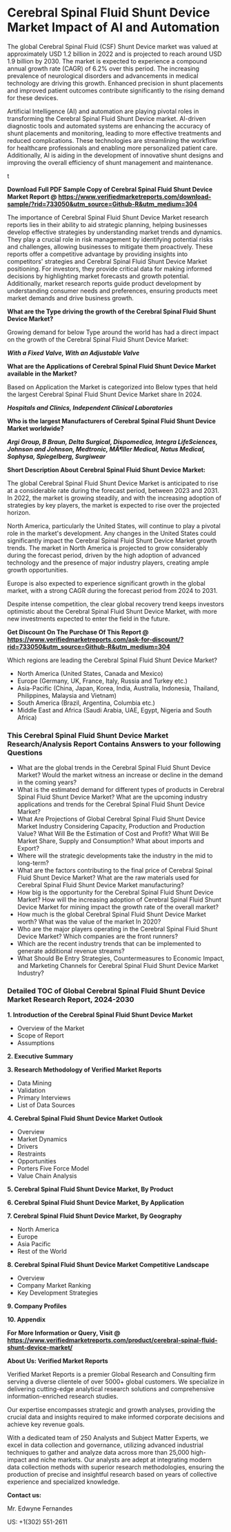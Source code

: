 <meta name="title" content="Global Cerebral Spinal Fluid Shunt Device Market Impact of AI and Automation"><meta name="description" content="The global Cerebral Spinal Fluid (CSF) Shunt Device market was valued at approximately USD 1.2 billion in 2022 and is projected to reach around USD 1.9 billion by 2030"><meta name="title" content="Cerebral Spinal Fluid Shunt Device Market Size, Share, Scope, Trends, Growth, Opportunities, Analysis, Forecast"><h1>Cerebral Spinal Fluid Shunt Device Market Impact of AI and Automation</h1><p>The global Cerebral Spinal Fluid (CSF) Shunt Device market was valued at approximately USD 1.2 billion in 2022 and is projected to reach around USD 1.9 billion by 2030. The market is expected to experience a compound annual growth rate (CAGR) of 6.2% over this period. The increasing prevalence of neurological disorders and advancements in medical technology are driving this growth. Enhanced precision in shunt placements and improved patient outcomes contribute significantly to the rising demand for these devices.</p><p>Artificial Intelligence (AI) and automation are playing pivotal roles in transforming the Cerebral Spinal Fluid Shunt Device market. AI-driven diagnostic tools and automated systems are enhancing the accuracy of shunt placements and monitoring, leading to more effective treatments and reduced complications. These technologies are streamlining the workflow for healthcare professionals and enabling more personalized patient care. Additionally, AI is aiding in the development of innovative shunt designs and improving the overall efficiency of shunt management and maintenance.</p>t</p><p id="" class=""><strong>Download Full PDF Sample Copy of Cerebral Spinal Fluid Shunt Device Market Report @ <a href="https://www.verifiedmarketreports.com/download-sample/?rid=733050&utm_source=Github-R&utm_medium=304" target="_blank">https://www.verifiedmarketreports.com/download-sample/?rid=733050&utm_source=Github-R&utm_medium=304</a></strong></p><p>The importance of&nbsp;Cerebral Spinal Fluid Shunt Device Market research reports lies in their ability to aid strategic planning, helping businesses develop effective strategies by understanding market trends and dynamics. They play a crucial role in risk management by identifying potential risks and challenges, allowing businesses to mitigate them proactively. These reports offer a competitive advantage by providing insights into competitors' strategies and Cerebral Spinal Fluid Shunt Device Market positioning. For investors, they provide critical data for making informed decisions by highlighting market forecasts and growth potential. Additionally, market research reports guide product development by understanding consumer needs and preferences, ensuring products meet market demands and drive business growth.</p><p><strong>What are the&nbsp;Type driving the growth of the Cerebral Spinal Fluid Shunt Device Market?</strong></p><p id="" class="">Growing demand for below Type around the world has had a direct impact on the growth of the Cerebral Spinal Fluid Shunt Device Market:</p><em><strong>With a Fixed Valve, With an Adjustable Valve</strong></em></p><strong>What are the&nbsp;Applications&nbsp;of Cerebral Spinal Fluid Shunt Device Market available in the Market?</strong></p><p id="" class="">Based on Application the Market is categorized into Below types that held the largest Cerebral Spinal Fluid Shunt Device Market share In 2024.</p><em><strong>Hospitals and Clinics, Independent Clinical Laboratories</strong></em></p><strong>Who is the largest Manufacturers of Cerebral Spinal Fluid Shunt Device Market worldwide?</strong></p><p><em><strong>Argi Group, B Braun, Delta Surgical, Dispomedica, Integra LifeSciences, Johnson and Johnson, Medtronic, MÃ¶ller Medical, Natus Medical, Sophysa, Spiegelberg, Surgiwear</strong></em></p><p id="" class=""><strong>Short Description About Cerebral Spinal Fluid Shunt Device Market:</strong></p><p>The global Cerebral Spinal Fluid Shunt Device Market is anticipated to rise at a considerable rate during the forecast period, between 2023 and 2031. In 2022, the market is growing steadily, and with the increasing adoption of strategies by key players, the market is expected to rise over the projected horizon.</p><p>North America, particularly the United States, will continue to play a pivotal role in the market's development. Any changes in the United States could significantly impact the Cerebral Spinal Fluid Shunt Device Market growth trends. The market in North America is projected to grow considerably during the forecast period, driven by the high adoption of advanced technology and the presence of major industry players, creating ample growth opportunities.</p><p>Europe is also expected to experience significant growth in the global market, with a strong CAGR during the forecast period from 2024 to 2031.</p><p>Despite intense competition, the clear global recovery trend keeps investors optimistic about the Cerebral Spinal Fluid Shunt Device Market, with more new investments expected to enter the field in the future.</p><p id="" class=""><strong>Get Discount On The Purchase Of This Report @ <a href="https://www.verifiedmarketreports.com/ask-for-discount/?rid=733050&utm_source=Github-R&utm_medium=304" target="_blank">https://www.verifiedmarketreports.com/ask-for-discount/?rid=733050&utm_source=Github-R&utm_medium=304</a></strong></p>Which regions are leading the Cerebral Spinal Fluid Shunt Device Market?</p><ul><li>North America (United States, Canada and Mexico)</li><li>Europe (Germany, UK, France, Italy, Russia and Turkey etc.)</li><li>Asia-Pacific (China, Japan, Korea, India, Australia, Indonesia, Thailand, Philippines, Malaysia and Vietnam)</li><li>South America (Brazil, Argentina, Columbia etc.)</li><li>Middle East and Africa (Saudi Arabia, UAE, Egypt, Nigeria and South Africa)</li></ul><h3 id="" class="">This Cerebral Spinal Fluid Shunt Device Market Research/Analysis Report Contains Answers to your following Questions</h3><ul><li>What are the global trends in the Cerebral Spinal Fluid Shunt Device Market? Would the market witness an increase or decline in the demand in the coming years?</li><li>What is the estimated demand for different types of products in Cerebral Spinal Fluid Shunt Device Market? What are the upcoming industry applications and trends for the Cerebral Spinal Fluid Shunt Device Market?</li><li>What Are Projections of Global Cerebral Spinal Fluid Shunt Device Market Industry Considering Capacity, Production and Production Value? What Will Be the Estimation of Cost and Profit? What Will Be Market Share, Supply and Consumption? What about imports and Export?</li><li>Where will the strategic developments take the industry in the mid to long-term?</li><li>What are the factors contributing to the final price of Cerebral Spinal Fluid Shunt Device Market? What are the raw materials used for Cerebral Spinal Fluid Shunt Device Market manufacturing?</li><li>How big is the opportunity for the Cerebral Spinal Fluid Shunt Device Market? How will the increasing adoption of Cerebral Spinal Fluid Shunt Device Market for mining impact the growth rate of the overall market?</li><li>How much is the global Cerebral Spinal Fluid Shunt Device Market worth? What was the value of the market In 2020?</li><li>Who are the major players operating in the Cerebral Spinal Fluid Shunt Device Market? Which companies are the front runners?</li><li>Which are the recent industry trends that can be implemented to generate additional revenue streams?</li><li>What Should Be Entry Strategies, Countermeasures to Economic Impact, and Marketing Channels for Cerebral Spinal Fluid Shunt Device Market Industry?</li></ul><h3 id="" class="">Detailed TOC of Global Cerebral Spinal Fluid Shunt Device Market Research Report, 2024-2030</h3><p id="" class=""><strong>1. Introduction of the Cerebral Spinal Fluid Shunt Device Market</strong></p><ul><li>Overview of the Market</li><li>Scope of Report</li><li>Assumptions</li></ul><p id="" class=""><strong>2. Executive Summary</strong></p><p id="" class=""><strong>3. Research Methodology of Verified Market Reports</strong></p><ul><li>Data Mining</li><li>Validation</li><li>Primary Interviews</li><li>List of Data Sources</li></ul><p id="" class=""><strong>4. Cerebral Spinal Fluid Shunt Device Market Outlook</strong></p><ul><li>Overview</li><li>Market Dynamics</li><li>Drivers</li><li>Restraints</li><li>Opportunities</li><li>Porters Five Force Model</li><li>Value Chain Analysis</li></ul><p id="" class=""><strong>5. Cerebral Spinal Fluid Shunt Device Market, By Product</strong></p><p id="" class=""><strong>6. Cerebral Spinal Fluid Shunt Device Market, By Application</strong></p><p id="" class=""><strong>7. Cerebral Spinal Fluid Shunt Device Market, By Geography</strong></p><ul><li>North America</li><li>Europe</li><li>Asia Pacific</li><li>Rest of the World</li></ul><p id="" class=""><strong>8. Cerebral Spinal Fluid Shunt Device Market Competitive Landscape</strong></p><ul><li>Overview</li><li>Company Market Ranking</li><li>Key Development Strategies</li></ul><p id="" class=""><strong>9. Company Profiles</strong></p><p id="" class=""><strong>10. Appendix</strong></p><p id="" class=""><strong>For More Information or Query, Visit @ <a href="https://www.verifiedmarketreports.com/product/cerebral-spinal-fluid-shunt-device-market/" target="_blank">https://www.verifiedmarketreports.com/product/cerebral-spinal-fluid-shunt-device-market/</a></strong></p><p id="" class=""><strong>About Us: Verified Market Reports</strong></p><p id="" class="">Verified Market Reports is a premier Global Research and Consulting firm serving a diverse clientele of over 5000+ global customers. We specialize in delivering cutting-edge analytical research solutions and comprehensive information-enriched research studies.</p><p id="" class="">Our expertise encompasses strategic and growth analyses, providing the crucial data and insights required to make informed corporate decisions and achieve key revenue goals.</p><p id="" class="">With a dedicated team of 250 Analysts and Subject Matter Experts, we excel in data collection and governance, utilizing advanced industrial techniques to gather and analyze data across more than 25,000 high-impact and niche markets. Our analysts are adept at integrating modern data collection methods with superior research methodologies, ensuring the production of precise and insightful research based on years of collective experience and specialized knowledge.</p><p id="" class=""><strong>Contact us:</strong></p><p id="" class="">Mr. Edwyne Fernandes</p><p id="" class="">US: +1(302) 551-2611</p>